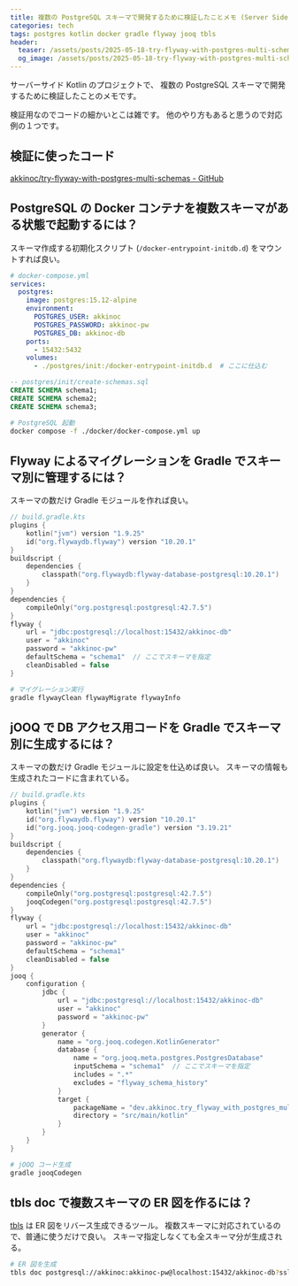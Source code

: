 ```yaml
---
title: 複数の PostgreSQL スキーマで開発するために検証したことメモ (Server Side Kotlin 向け)
categories: tech
tags: postgres kotlin docker gradle flyway jooq tbls
header:
  teaser: /assets/posts/2025-05-18-try-flyway-with-postgres-multi-schemas-1200x630.png
  og_image: /assets/posts/2025-05-18-try-flyway-with-postgres-multi-schemas-1200x630.png
---
```


サーバーサイド Kotlin のプロジェクトで、
複数の PostgreSQL スキーマで開発するために検証したことのメモです。

<!--more-->

検証用なのでコードの細かいとこは雑です。
他のやり方もあると思うので対応例の１つです。

## 検証に使ったコード

[akkinoc/try-flyway-with-postgres-multi-schemas - GitHub]

[akkinoc/try-flyway-with-postgres-multi-schemas - GitHub]: https://github.com/akkinoc/try-flyway-with-postgres-multi-schemas

## PostgreSQL の Docker コンテナを複数スキーマがある状態で起動するには？

スキーマ作成する初期化スクリプト (`/docker-entrypoint-initdb.d`) をマウントすれば良い。

```yaml
# docker-compose.yml
services:
  postgres:
    image: postgres:15.12-alpine
    environment:
      POSTGRES_USER: akkinoc
      POSTGRES_PASSWORD: akkinoc-pw
      POSTGRES_DB: akkinoc-db
    ports:
      - 15432:5432
    volumes:
      - ./postgres/init:/docker-entrypoint-initdb.d  # ここに仕込む
```

```sql
-- postgres/init/create-schemas.sql
CREATE SCHEMA schema1;
CREATE SCHEMA schema2;
CREATE SCHEMA schema3;
```

```sh
# PostgreSQL 起動
docker compose -f ./docker/docker-compose.yml up
```

## Flyway によるマイグレーションを Gradle でスキーマ別に管理するには？

スキーマの数だけ Gradle モジュールを作れば良い。

```kotlin
// build.gradle.kts
plugins {
    kotlin("jvm") version "1.9.25"
    id("org.flywaydb.flyway") version "10.20.1"
}
buildscript {
    dependencies {
        classpath("org.flywaydb:flyway-database-postgresql:10.20.1")
    }
}
dependencies {
    compileOnly("org.postgresql:postgresql:42.7.5")
}
flyway {
    url = "jdbc:postgresql://localhost:15432/akkinoc-db"
    user = "akkinoc"
    password = "akkinoc-pw"
    defaultSchema = "schema1"  // ここでスキーマを指定
    cleanDisabled = false
}
```

```sh
# マイグレーション実行
gradle flywayClean flywayMigrate flywayInfo
```

## jOOQ で DB アクセス用コードを Gradle でスキーマ別に生成するには？

スキーマの数だけ Gradle モジュールに設定を仕込めば良い。
スキーマの情報も生成されたコードに含まれている。

```kotlin
// build.gradle.kts
plugins {
    kotlin("jvm") version "1.9.25"
    id("org.flywaydb.flyway") version "10.20.1"
    id("org.jooq.jooq-codegen-gradle") version "3.19.21"
}
buildscript {
    dependencies {
        classpath("org.flywaydb:flyway-database-postgresql:10.20.1")
    }
}
dependencies {
    compileOnly("org.postgresql:postgresql:42.7.5")
    jooqCodegen("org.postgresql:postgresql:42.7.5")
}
flyway {
    url = "jdbc:postgresql://localhost:15432/akkinoc-db"
    user = "akkinoc"
    password = "akkinoc-pw"
    defaultSchema = "schema1"
    cleanDisabled = false
}
jooq {
    configuration {
        jdbc {
            url = "jdbc:postgresql://localhost:15432/akkinoc-db"
            user = "akkinoc"
            password = "akkinoc-pw"
        }
        generator {
            name = "org.jooq.codegen.KotlinGenerator"
            database {
                name = "org.jooq.meta.postgres.PostgresDatabase"
                inputSchema = "schema1"  // ここでスキーマを指定
                includes = ".*"
                excludes = "flyway_schema_history"
            }
            target {
                packageName = "dev.akkinoc.try_flyway_with_postgres_multi_schemas.schema1"
                directory = "src/main/kotlin"
            }
        }
    }
}
```

```sh
# jOOQ コード生成
gradle jooqCodegen
```

## tbls doc で複数スキーマの ER 図を作るには？

[tbls] は ER 図をリバース生成できるツール。
複数スキーマに対応されているので、普通に使うだけで良い。
スキーマ指定しなくても全スキーマ分が生成される。

[tbls]: https://github.com/k1LoW/tbls

```sh
# ER 図を生成
tbls doc postgresql://akkinoc:akkinoc-pw@localhost:15432/akkinoc-db?sslmode=disable
```
